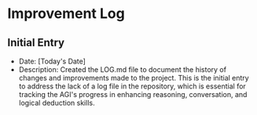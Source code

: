 # Improvement Log

## Initial Entry

- Date: [Today's Date]
- Description: Created the LOG.md file to document the history of changes and improvements made to the project. This is the initial entry to address the lack of a log file in the repository, which is essential for tracking the AGI's progress in enhancing reasoning, conversation, and logical deduction skills.
